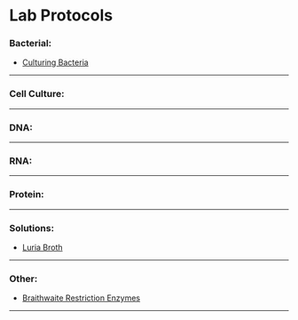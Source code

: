 # Lab Protocols

### Bacterial:
- [Culturing Bacteria](https://github.com/JoshuaHarris391/Lab_Protocols/blob/master/Bacterial/Culturing_Bacteria.md)

----------------------------------------------


### Cell Culture:


----------------------------------------------



### DNA:


----------------------------------------------



### RNA:


----------------------------------------------



### Protein:


----------------------------------------------



### Solutions:
- [Luria Broth](https://github.com/JoshuaHarris391/Lab_Protocols/blob/master/Solutions/Luria_Broth.md)

----------------------------------------------



### Other:
- [Braithwaite Restriction Enzymes](https://github.com/JoshuaHarris391/Lab_Protocols/blob/master/Other/Restriction_Enzymes_Braithwaite.md)

----------------------------------------------
